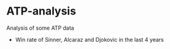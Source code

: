 # ATP-analysis
Analysis of some ATP data

- Win rate of Sinner, Alcaraz and Djokovic in the last 4 years
